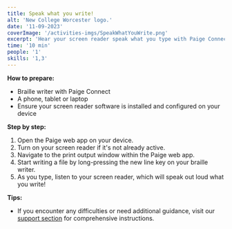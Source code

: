 ```yaml
---
title: Speak what you write!
alt: 'New College Worcester logo.'
date: '11-09-2023'
coverImage: '/activities-imgs/SpeakWhatYouWrite.png'
excerpt: 'Hear your screen reader speak what you type with Paige Connect'
time: '10 min'
people: '1'
skills: '1,3'
---
```


**How to prepare:**

- Braille writer with Paige Connect
- A phone, tablet or laptop
- Ensure your screen reader software is installed and configured on your device

**Step by step:**

1. Open the Paige web app on your device.
2. Turn on your screen reader if it's not already active.
3. Navigate to the print output window within the Paige web app.
4. Start writing a file by long-pressing the new line key on your braille writer.
5. As you type, listen to your screen reader, which will speak out loud what you write!
 
**Tips:** 

- If you encounter any difficulties or need additional guidance, visit our [support section](https://paigebraille.com/support) for comprehensive instructions.
